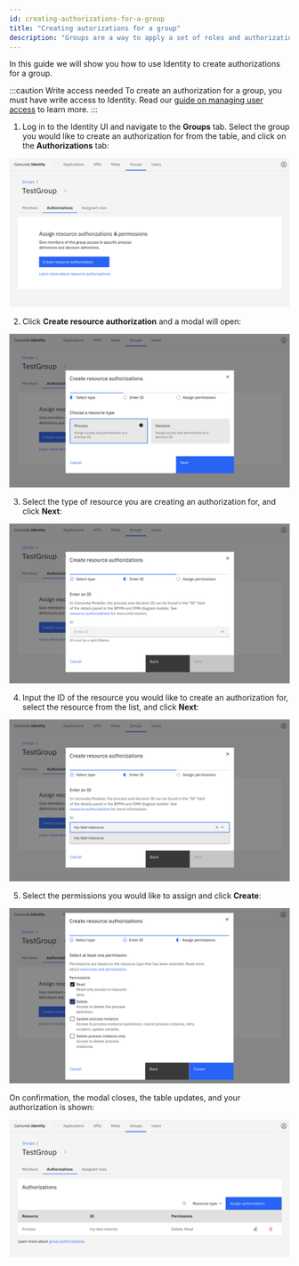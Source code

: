 ```yaml
---
id: creating-authorizations-for-a-group
title: "Creating autorizations for a group"
description: "Groups are a way to apply a set of roles and authorizations to users. Use Identity to create authorizations for a group."
---
```


In this guide we will show you how to use Identity to create authorizations for a group.

:::caution Write access needed
To create an authorization for a group, you must have write access to Identity. Read our [guide on managing user access](../managing-user-access.md) to learn more.
:::

1. Log in to the Identity UI and navigate to the **Groups** tab. Select the group you would like to create an authorization for from the table, and click on the **Authorizations** tab:

![create-authorization-for-group-tab](../img/create-authorization-for-group-tab.png)

2. Click **Create resource authorization** and a modal will open:

![create-authorization-for-group-modal-1](../img/create-authorization-for-group-modal-1.png)

3. Select the type of resource you are creating an authorization for, and click **Next**:

![create-authorization-for-group-modal-2](../img/create-authorization-for-group-modal-2.png)

4. Input the ID of the resource you would like to create an authorization for, select the resource from the list, and click **Next**:

![create-authorization-for-group-modal-3](../img/create-authorization-for-group-modal-3.png)

5. Select the permissions you would like to assign and click **Create**:

![create-authorization-for-group-modal-4](../img/create-authorization-for-group-modal-4.png)

On confirmation, the modal closes, the table updates, and your authorization is shown:

![create-authorization-for-group-refreshed-modal](../img/create-authorization-for-group-refreshed-table.png)
